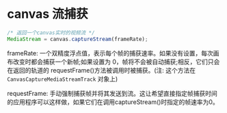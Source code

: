 # canvas 流捕获

```js
/* 返回一个canvas实时的视频流 */
MediaStream = canvas.captureStream(frameRate);
```

frameRate: 一个双精度浮点值，表示每个帧的捕获速率。如果没有设置，每次画布改变时都会捕获一个新帧;如果设置为 0，帧将不会被自动捕获;相反，它们只会在返回的轨道的 requestFrame()方法被调用时被捕获。(注: 这个方法在 `CanvasCaptureMediaStreamTrack` 对象上)


requestFrame: 手动强制捕获帧并将其发送到流。这让希望直接指定帧捕获时间的应用程序可以这样做，如果它们在调用captureStream()时指定的帧速率为0。